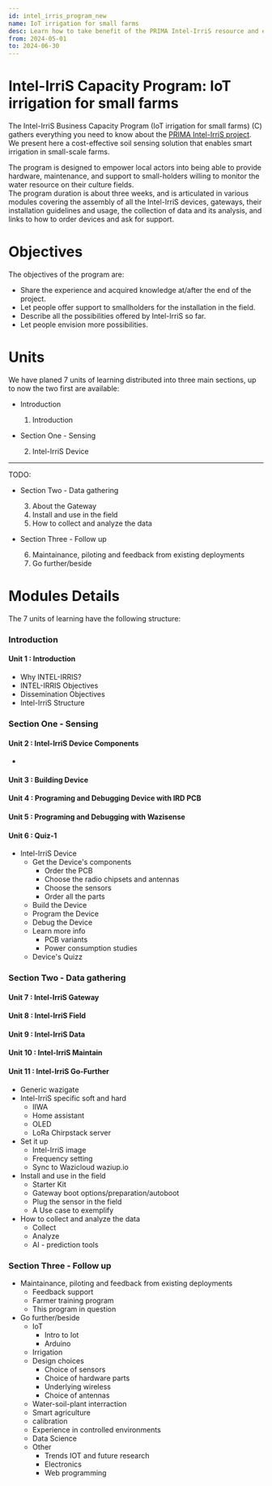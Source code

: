 ```yaml
---
id: intel_irris_program_new
name: IoT irrigation for small farms
desc: Learn how to take benefit of the PRIMA Intel-IrriS resource and experience in your smart irrigation solution!
from: 2024-05-01
to: 2024-06-30
---
```


# Intel-IrriS Capacity Program: IoT irrigation for small farms

The Intel-IrriS Business Capacity Program (IoT irrigation for small farms) (C) gathers everything you need to know about the [PRIMA Intel-IrriS project](https://intel-irris.eu/). We present here a cost-effective soil sensing solution that enables smart irrigation in small-scale farms.

The program is designed to empower local actors into being able to provide hardware, maintenance, and support to small-holders willing to monitor the water resource on their culture fields.  
The program duration is about three weeks, and is articulated in various modules covering the assembly of all the Intel-IrriS devices, gateways, their installation guidelines and usage, the collection of data and its analysis, and links to how to order devices and ask for support.



# Objectives

The objectives of the program are:
- Share the experience and acquired knowledge at/after the end of the project.
- Let people offer support to smallholders for the installation in the field.
- Describe all the possibilities offered by Intel-IrriS so far.
- Let people envision more possibilities.


Units
=====
We have planed 7 units of learning distributed into three main sections, up to now the two first are available:

* Introduction

  1. Introduction

* Section One - Sensing

  2. Intel-IrriS Device

-----------------------------
TODO:

* Section Two - Data gathering

  3. About the Gateway
  4. Install and use in the field
  5. How to collect and analyze the data

* Section Three - Follow up

  6. Maintainance, piloting and feedback from existing deployments
  7. Go further/beside

Modules Details 
===============
The 7 units of learning have the following structure:
### Introduction
#### Unit 1 : Introduction

   - Why INTEL-IRRIS?
   - INTEL-IRRIS Objectives
   - Dissemination Objectives
   - Intel-IrriS Structure

### Section One - Sensing
#### Unit 2 : Intel-IrriS Device Components
   - 
#### Unit 3 : Building Device
#### Unit 4 : Programing and Debugging Device with IRD PCB
#### Unit 5 : Programing and Debugging with Wazisense
#### Unit 6 : Quiz-1

- Intel-IrriS Device
   - Get the Device's components
      - Order the PCB
      - Choose the radio chipsets and antennas
      - Choose the sensors
      - Order all the parts
   - Build the Device
   - Program the Device
   - Debug the Device
   - Learn more info
      - PCB variants
      - Power consumption studies
   - Device's Quizz



### Section Two - Data gathering
#### Unit 7 : Intel-IrriS Gateway
#### Unit 8 : Intel-IrriS Field
#### Unit 9 : Intel-IrriS Data
#### Unit 10 : Intel-IrriS Maintain
#### Unit 11 : Intel-IrriS Go-Further

   - Generic wazigate
   - Intel-IrriS specific soft and hard
      - IIWA
      - Home assistant
      - OLED
      - LoRa Chirpstack server
   - Set it up
   	  - Intel-IrriS image
   	  - Frequency setting
   	  - Sync to Wazicloud waziup.io
- Install and use in the field
   - Starter Kit
   - Gateway boot options/preparation/autoboot
   - Plug the sensor in the field
   - A Use case to exemplify
- How to collect and analyze the data
   - Collect
   - Analyze
   - AI - prediction tools
### Section Three - Follow up
- Maintainance, piloting and feedback from existing deployments
   - Feedback support
   - Farmer training program
   - This program in question
- Go further/beside
   - IoT
      - Intro to Iot
      - Arduino
   - Irrigation
   - Design choices
      - Choice of sensors
      - Choice of hardware parts
      - Underlying wireless
      - Choice of antennas
   - Water-soil-plant interraction
   - Smart agriculture
   - calibration
   - Experience in controlled environments
   - Data Science
   - Other
      - Trends IOT and future research
      - Electronics
      - Web programming
      


